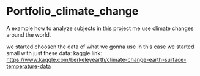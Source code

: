 # Portfolio_climate_change
A example how to analyze subjects in this project me use climate changes around the world. 

we started choosen the data of what we gonna use in this case we started small with just these data:
kaggle link: https://www.kaggle.com/berkeleyearth/climate-change-earth-surface-temperature-data 
